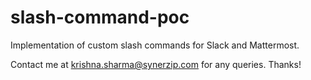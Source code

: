 # slash-command-poc

Implementation of custom slash commands for Slack and Mattermost.

Contact me at krishna.sharma@synerzip.com for any queries.
Thanks!
